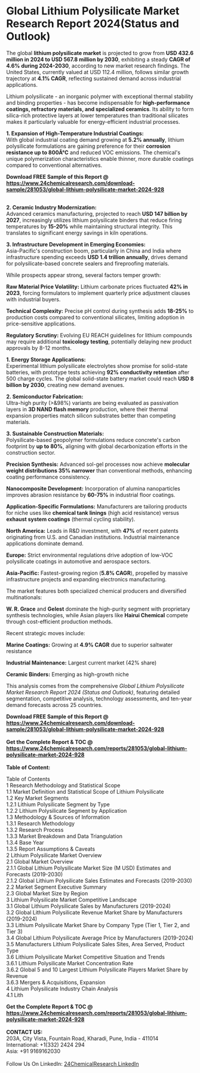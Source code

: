 <h1>Global Lithium Polysilicate Market Research Report 2024(Status and Outlook)</h1><p>The global <strong>lithium polysilicate market</strong> is projected to grow from <strong>USD 432.6 million in 2024 to USD 567.8 million by 2030</strong>, exhibiting a steady <strong>CAGR of 4.6% during 2024-2030</strong>, according to new market research findings. The United States, currently valued at USD 112.4 million, follows similar growth trajectory at <strong>4.1% CAGR</strong>, reflecting sustained demand across industrial applications.</p><p>Lithium polysilicate - an inorganic polymer with exceptional thermal stability and binding properties - has become indispensable for <strong>high-performance coatings, refractory materials, and specialized ceramics</strong>. Its ability to form silica-rich protective layers at lower temperatures than traditional silicates makes it particularly valuable for energy-efficient industrial processes.</p><p><strong>1. Expansion of High-Temperature Industrial Coatings:</strong><br>
With global industrial coating demand growing at <strong>5.2% annually</strong>, lithium polysilicate formulations are gaining preference for their <strong>corrosion resistance up to 800Â°C</strong> and reduced VOC emissions. The chemical's unique polymerization characteristics enable thinner, more durable coatings compared to conventional alternatives.</p><div><b>Download FREE Sample of this Report @ 
            <a href="https://www.24chemicalresearch.com/download-sample/281053/global-lithium-polysilicate-market-2024-928">
            https://www.24chemicalresearch.com/download-sample/281053/global-lithium-polysilicate-market-2024-928</a></b></div><br><p><strong>2. Ceramic Industry Modernization:</strong><br>
Advanced ceramics manufacturing, projected to reach <strong>USD 147 billion by 2027</strong>, increasingly utilizes lithium polysilicate binders that reduce firing temperatures by <strong>15-20%</strong> while maintaining structural integrity. This translates to significant energy savings in kiln operations.</p><p><strong>3. Infrastructure Development in Emerging Economies:</strong><br>
Asia-Pacific's construction boom, particularly in China and India where infrastructure spending exceeds <strong>USD 1.4 trillion annually</strong>, drives demand for polysilicate-based concrete sealers and fireproofing materials.</p><p>While prospects appear strong, several factors temper growth:</p><p><strong>Raw Material Price Volatility:</strong> Lithium carbonate prices fluctuated <strong>42% in 2023</strong>, forcing formulators to implement quarterly price adjustment clauses with industrial buyers.</p><p><strong>Technical Complexity:</strong> Precise pH control during synthesis adds <strong>18-25%</strong> to production costs compared to conventional silicates, limiting adoption in price-sensitive applications.</p><p><strong>Regulatory Scrutiny:</strong> Evolving EU REACH guidelines for lithium compounds may require additional <strong>toxicology testing</strong>, potentially delaying new product approvals by 8-12 months.</p><p><strong>1. Energy Storage Applications:</strong><br>
Experimental lithium polysilicate electrolytes show promise for solid-state batteries, with prototype tests achieving <strong>92% conductivity retention</strong> after 500 charge cycles. The global solid-state battery market could reach <strong>USD 8 billion by 2030</strong>, creating new demand avenues.</p><p><strong>2. Semiconductor Fabrication:</strong><br>
Ultra-high purity (&gt;&amp;98%) variants are being evaluated as passivation layers in <strong>3D NAND flash memory</strong> production, where their thermal expansion properties match silicon substrates better than competing materials.</p><p><strong>3. Sustainable Construction Materials:</strong><br>
Polysilicate-based geopolymer formulations reduce concrete's carbon footprint by <strong>up to 80%</strong>, aligning with global decarbonization efforts in the construction sector.</p><p><strong>Precision Synthesis:</strong> Advanced sol-gel processes now achieve <strong>molecular weight distributions 35% narrower</strong> than conventional methods, enhancing coating performance consistency.</p><p><strong>Nanocomposite Development:</strong> Incorporation of alumina nanoparticles improves abrasion resistance by <strong>60-75%</strong> in industrial floor coatings.</p><p><strong>Application-Specific Formulations:</strong> Manufacturers are tailoring products for niche uses like <strong>chemical tank linings</strong> (high acid resistance) versus <strong>exhaust system coatings</strong> (thermal cycling stability).</p><p><strong>North America:</strong> Leads in R&amp;D investment, with <strong>47%</strong> of recent patents originating from U.S. and Canadian institutions. Industrial maintenance applications dominate demand.</p><p><strong>Europe:</strong> Strict environmental regulations drive adoption of low-VOC polysilicate coatings in automotive and aerospace sectors.</p><p><strong>Asia-Pacific:</strong> Fastest-growing region (<strong>5.8% CAGR</strong>), propelled by massive infrastructure projects and expanding electronics manufacturing.</p><p>The market features both specialized chemical producers and diversified multinationals:</p><p><strong>W. R. Grace</strong> and <strong>Gelest</strong> dominate the high-purity segment with proprietary synthesis technologies, while Asian players like <strong>Hairui Chemical</strong> compete through cost-efficient production methods.</p><p>Recent strategic moves include:</p><p><strong>Marine Coatings:</strong> Growing at <strong>4.9% CAGR</strong> due to superior saltwater resistance</p><p><strong>Industrial Maintenance:</strong> Largest current market (42% share)</p><p><strong>Ceramic Binders:</strong> Emerging as high-growth niche</p><p>This analysis comes from the comprehensive <em>Global Lithium Polysilicate Market Research Report 2024 (Status and Outlook)</em>, featuring detailed segmentation, competitive analysis, technology assessments, and ten-year demand forecasts across 25 countries.</p><div><b>Download FREE Sample of this Report @ 
            <a href="https://www.24chemicalresearch.com/download-sample/281053/global-lithium-polysilicate-market-2024-928">
            https://www.24chemicalresearch.com/download-sample/281053/global-lithium-polysilicate-market-2024-928</a></b></div><br><div><b>Get the Complete Report & TOC @ 
            <a href="https://www.24chemicalresearch.com/reports/281053/global-lithium-polysilicate-market-2024-928">
            https://www.24chemicalresearch.com/reports/281053/global-lithium-polysilicate-market-2024-928</a></b></div><br>
            <b>Table of Content:</b><p>Table of Contents<br />
 1 Research Methodology and Statistical Scope<br />
 1.1 Market Definition and Statistical Scope of Lithium Polysilicate<br />
 1.2 Key Market Segments<br />
 1.2.1 Lithium Polysilicate Segment by Type<br />
 1.2.2 Lithium Polysilicate Segment by Application<br />
 1.3 Methodology & Sources of Information<br />
 1.3.1 Research Methodology<br />
 1.3.2 Research Process<br />
 1.3.3 Market Breakdown and Data Triangulation<br />
 1.3.4 Base Year<br />
 1.3.5 Report Assumptions & Caveats<br />
 2 Lithium Polysilicate Market Overview<br />
 2.1 Global Market Overview<br />
 2.1.1 Global Lithium Polysilicate Market Size (M USD) Estimates and Forecasts (2019-2030)<br />
 2.1.2 Global Lithium Polysilicate Sales Estimates and Forecasts (2019-2030)<br />
 2.2 Market Segment Executive Summary<br />
 2.3 Global Market Size by Region<br />
 3 Lithium Polysilicate Market Competitive Landscape<br />
 3.1 Global Lithium Polysilicate Sales by Manufacturers (2019-2024)<br />
 3.2 Global Lithium Polysilicate Revenue Market Share by Manufacturers (2019-2024)<br />
 3.3 Lithium Polysilicate Market Share by Company Type (Tier 1, Tier 2, and Tier 3)<br />
 3.4 Global Lithium Polysilicate Average Price by Manufacturers (2019-2024)<br />
 3.5 Manufacturers Lithium Polysilicate Sales Sites, Area Served, Product Type<br />
 3.6 Lithium Polysilicate Market Competitive Situation and Trends<br />
 3.6.1 Lithium Polysilicate Market Concentration Rate<br />
 3.6.2 Global 5 and 10 Largest Lithium Polysilicate Players Market Share by Revenue<br />
 3.6.3 Mergers & Acquisitions, Expansion<br />
 4 Lithium Polysilicate Industry Chain Analysis<br />
 4.1 Lith</p><div><b>Get the Complete Report & TOC @ 
            <a href="https://www.24chemicalresearch.com/reports/281053/global-lithium-polysilicate-market-2024-928">
            https://www.24chemicalresearch.com/reports/281053/global-lithium-polysilicate-market-2024-928</a></b></div><br><b>CONTACT US:</b><br>
            203A, City Vista, Fountain Road, Kharadi, Pune, India - 411014<br>
            International: +1(332) 2424 294<br>
            Asia: +91 9169162030 <br><br>
            Follow Us On LinkedIn: <a href="https://www.linkedin.com/company/24chemicalresearch/">24ChemicalResearch LinkedIn</a>